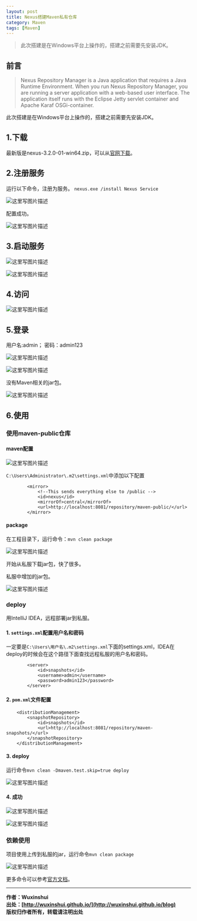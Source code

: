 ```yaml
---
layout: post
title: Nexus搭建Maven私有仓库
category: Maven 
tags: [Maven]
---
```


>此次搭建是在Windows平台上操作的，搭建之前需要先安装JDK。

## 前言

>Nexus Repository Manager is a Java application that requires a Java Runtime Environment. When you run Nexus Repository Manager, you are running a server application with a web-based user interface. The application itself runs with the Eclipse Jetty servlet container and Apache Karaf OSGi-container.

此次搭建是在Windows平台上操作的，搭建之前需要先安装JDK。


## 1.下载
最新版是nexus-3.2.0-01-win64.zip，可以从[官网下载](https://www.sonatype.com/download-oss-sonatype)。

## 2.注册服务

运行以下命令，注册为服务。
`nexus.exe /install Nexus Service`

![这里写图片描述](http://img.blog.csdn.net/20170208150746891?watermark/2/text/aHR0cDovL2Jsb2cuY3Nkbi5uZXQvUmlja3lJVA==/font/5a6L5L2T/fontsize/400/fill/I0JBQkFCMA==/dissolve/70/gravity/SouthEast)

配置成功。

![这里写图片描述](http://img.blog.csdn.net/20170208151007548?watermark/2/text/aHR0cDovL2Jsb2cuY3Nkbi5uZXQvUmlja3lJVA==/font/5a6L5L2T/fontsize/400/fill/I0JBQkFCMA==/dissolve/70/gravity/SouthEast)

## 3.启动服务

![这里写图片描述](http://img.blog.csdn.net/20170208151048916?watermark/2/text/aHR0cDovL2Jsb2cuY3Nkbi5uZXQvUmlja3lJVA==/font/5a6L5L2T/fontsize/400/fill/I0JBQkFCMA==/dissolve/70/gravity/SouthEast)

![这里写图片描述](http://img.blog.csdn.net/20170208151114792?watermark/2/text/aHR0cDovL2Jsb2cuY3Nkbi5uZXQvUmlja3lJVA==/font/5a6L5L2T/fontsize/400/fill/I0JBQkFCMA==/dissolve/70/gravity/SouthEast)


## 4.访问

![这里写图片描述](http://img.blog.csdn.net/20170208151210909?watermark/2/text/aHR0cDovL2Jsb2cuY3Nkbi5uZXQvUmlja3lJVA==/font/5a6L5L2T/fontsize/400/fill/I0JBQkFCMA==/dissolve/70/gravity/SouthEast)

## 5.登录

用户名:admin；
密码：admin123

![这里写图片描述](http://img.blog.csdn.net/20170208152019694?watermark/2/text/aHR0cDovL2Jsb2cuY3Nkbi5uZXQvUmlja3lJVA==/font/5a6L5L2T/fontsize/400/fill/I0JBQkFCMA==/dissolve/70/gravity/SouthEast)

![这里写图片描述](http://img.blog.csdn.net/20170208152616813?watermark/2/text/aHR0cDovL2Jsb2cuY3Nkbi5uZXQvUmlja3lJVA==/font/5a6L5L2T/fontsize/400/fill/I0JBQkFCMA==/dissolve/70/gravity/SouthEast)

没有Maven相关的jar包。

![这里写图片描述](http://img.blog.csdn.net/20170210100637842?watermark/2/text/aHR0cDovL2Jsb2cuY3Nkbi5uZXQvUmlja3lJVA==/font/5a6L5L2T/fontsize/400/fill/I0JBQkFCMA==/dissolve/70/gravity/SouthEast)

## 6.使用

### 使用maven-public仓库

#### maven配置

![这里写图片描述](http://img.blog.csdn.net/20170208163145982?watermark/2/text/aHR0cDovL2Jsb2cuY3Nkbi5uZXQvUmlja3lJVA==/font/5a6L5L2T/fontsize/400/fill/I0JBQkFCMA==/dissolve/70/gravity/SouthEast)

`C:\Users\Administrator\.m2\settings.xml`中添加以下配置

```
		<mirror>
			<!--This sends everything else to /public -->
			<id>nexus</id>
			<mirrorOf>central</mirrorOf>
			<url>http://localhost:8081/repository/maven-public/</url>
		</mirror>
```

#### package

在工程目录下，运行命令：`mvn clean package` 

![这里写图片描述](http://img.blog.csdn.net/20170208162653068?watermark/2/text/aHR0cDovL2Jsb2cuY3Nkbi5uZXQvUmlja3lJVA==/font/5a6L5L2T/fontsize/400/fill/I0JBQkFCMA==/dissolve/70/gravity/SouthEast)

开始从私服下载jar包，快了很多。

私服中增加的jar包。

![这里写图片描述](http://img.blog.csdn.net/20170208163647323?watermark/2/text/aHR0cDovL2Jsb2cuY3Nkbi5uZXQvUmlja3lJVA==/font/5a6L5L2T/fontsize/400/fill/I0JBQkFCMA==/dissolve/70/gravity/SouthEast)

### deploy

用IntelliJ IDEA，远程部署jar到私服。

#### 1. `settings.xml`配置用户名和密码

一定要是`C:\Users\用户名\.m2\settings.xml`下面的settings.xml，IDEA在deploy的时候会在这个路径下面查找远程私服的用户名和密码。
```
		<server>  
			<id>snapshots</id>  
			<username>admin</username>  
			<password>admin123</password>  
		</server>
```
#### 2. `pom.xml`文件配置

```
    <distributionManagement>
        <snapshotRepository>
            <id>snapshots</id>
            <url>http://localhost:8081/repository/maven-snapshots/</url>
        </snapshotRepository>
    </distributionManagement>
```

#### 3. deploy

运行命令`mvn clean -Dmaven.test.skip=true deploy`

![这里写图片描述](http://img.blog.csdn.net/20170210111055045?watermark/2/text/aHR0cDovL2Jsb2cuY3Nkbi5uZXQvUmlja3lJVA==/font/5a6L5L2T/fontsize/400/fill/I0JBQkFCMA==/dissolve/70/gravity/SouthEast)


#### 4. 成功

![这里写图片描述](http://img.blog.csdn.net/20170210105738684?watermark/2/text/aHR0cDovL2Jsb2cuY3Nkbi5uZXQvUmlja3lJVA==/font/5a6L5L2T/fontsize/400/fill/I0JBQkFCMA==/dissolve/70/gravity/SouthEast)

![这里写图片描述](http://img.blog.csdn.net/20170210111314373?watermark/2/text/aHR0cDovL2Jsb2cuY3Nkbi5uZXQvUmlja3lJVA==/font/5a6L5L2T/fontsize/400/fill/I0JBQkFCMA==/dissolve/70/gravity/SouthEast)

### 依赖使用

项目使用上传到私服的jar，运行命令`mvn clean package`

![这里写图片描述](http://img.blog.csdn.net/20170210120000208?watermark/2/text/aHR0cDovL2Jsb2cuY3Nkbi5uZXQvUmlja3lJVA==/font/5a6L5L2T/fontsize/400/fill/I0JBQkFCMA==/dissolve/70/gravity/SouthEast)


更多命令可以参考[官方文档](https://books.sonatype.com/nexus-book/reference3/install.html#installation-archive)。

---

**作者：Wuxinshui**  
**出处：[http://wuxinshui.github.io/](http://wuxinshui.github.io/blog)**      
**版权归作者所有，转载请注明出处** 